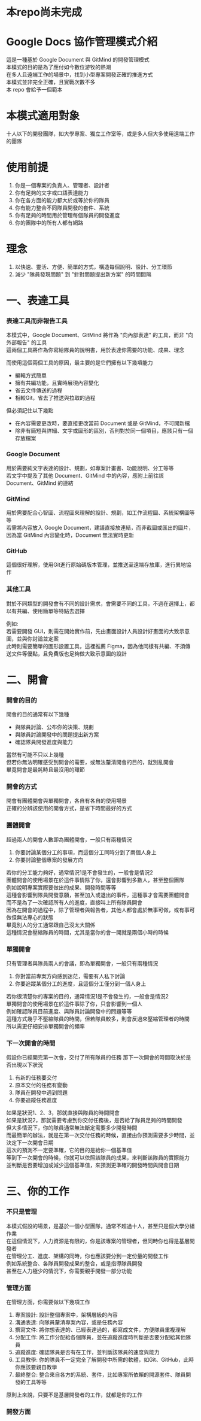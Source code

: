 # 本repo尚未完成

# Google Docs 協作管理模式介紹
這是一種基於 Google Document 與 GitMind 的開發管理模式  
本模式的目的是為了應付如今數位游牧的熱潮  
在多人且遠端工作的場景中，找到小型專案開發正確的推進方式  
本模式並非完全正確，且實戰次數不多  
本 repo 會給予一個範本

# 本模式適用對象
十人以下的開發團隊，如大學專案、獨立工作室等，或是多人但大多使用遠端工作的團隊

# 使用前提
1. 你是一個專案的負責人、管理者、設計者
2. 你有足夠的文字或口語表達能力
3. 你在各方面的能力都大於或等於你的隊員
4. 你有能力整合不同隊員開發的套件、系統
5. 你有足夠的時間用於管理每個隊員的開發進度
6. 你的團隊中的所有人都有網路

# 理念
1. 以快速、靈活、方便、簡單的方式，構造每個說明、設計、分工環節
2. 減少 "隊員發現問題" 到 "針對問題提出新方案" 的時間間隔

# 一、表達工具
### 表達工具而非報告工具
本模式中，Google Document、GitMind 將作為 "向內部表達" 的工具，而非 "向外部報告" 的工具  
這兩個工具將作為你寫給隊員的說明書，用於表達你需要的功能、成果、理念

而使用這個兩個工具的原因，最主要的是它們擁有以下幾項能力
- 編輯方式簡單
- 擁有共編功能，且實時展現內容變化
- 省去文件傳送的過程
- 相較Git，省去了推送與拉取的過程

但必須記住以下幾點
- 在內容需要更改時，要直接更改當前 Document 或是 GitMind，不可開新檔
- 除非有簡短與詳細、文字或圖形的區別，否則對於同一個項目，應該只有一個存放檔案
  
### Google Document
用於需要純文字表達的設計、規劃，如專案計畫書、功能說明、分工等等  
若文字中提及了其他 Document、GitMind 中的內容，應附上前往該 Document、GitMind 的連結

### GitMind
用於需要配合心智圖、流程圖來理解的設計、規劃，如工作流程圖、系統架構圖等等  
若需將內容放入 Google Document，建議直接放連結，而非截圖或匯出的圖片，因為當 GitMind 內容變化時，Document 無法實時更新

### GitHub
這個很好理解，使用Git進行原始碼版本管理，並推送至遠端存放庫，進行異地協作

### 其他工具
對於不同類型的開發會有不同的設計需求，會需要不同的工具，不過在選擇上，都以有共編、使用簡單等特點去選擇  

例如:  
若需要開發 GUI，則需在開始實作前，先由畫面設計人員設計好畫面的大致示意圖，並與你討論並定案  
此時則需要簡單的圖形設置工具，這裡推薦 Figma，因為他同樣有共編、不須傳送文件等優點，且免費版也足夠做大致示意圖的設計

# 二、開會
### 開會的目的
開會的目的通常有以下幾種
- 與隊員討論、公布你的決策、規劃
- 與隊員討論開發中的問題提出新方案
- 確認隊員開發進度與能力

當然有可能不只以上幾種  
但若你無法明確感受到開會的需要，或無法釐清開會的目的，就別亂開會  
畢竟開會是最耗時且最沒用的環節

### 開會的方式
開會有團體開會與單獨開會，各自有各自的使用場景  
正確的分辨該使用的開會方式，是省下時間最好的方式

### 團體開會
超過兩人的開會人數即為團體開會，一般只有兩種情況
1. 你要討論某個分工的事項，而這個分工同時分到了兩個人身上
2. 你要討論整個專案的發展方向

若你的分工能力夠好，通常情況1是不會發生的，一般會是情況2  
團體開會的使用場景在於這件事情除了你，還會影響到多數人，甚至整個團隊  
例如說明專案實際要做出的成果、開發時間等等  
這種會影響到隊員開發意願，甚至加入或退出的事件，這種事才會需要團體開會  
而不是為了一次確認所有人的進度，直接叫上所有隊員開會  
因為在開會的過程中，除了管理者與報告者，其他人都會處於無事可做，或有事可做但無法專心的狀態  
畢竟別人的分工通常跟自己沒太大關係  
這種情況會壓縮隊員的時間，尤其是當你的會一開就是兩個小時的時候  

### 單獨開會
只有管理者與隊員兩人的會議，即為單獨開會，一般只有兩種情況
1. 你對當前專案方向感到迷茫，需要有人私下討論
2. 你要追蹤某個分工的進度，且這個分工僅分到一個人身上

若你很清楚你的專案的目的，通常情況1是不會發生的，一般會是情況2  
單獨開會的使用場景在於這件事除了你，只會影響到一個人  
例如確認隊員目前進度、與隊員討論開發中的問題等等  
這種方式幾乎不壓縮隊員的時間，但若隊員較多，則會反過來壓縮管理者的時間  
所以需更仔細安排單獨開會的頻率

### 下一次開會的時間
假設你已經開完第一次會，交付了所有隊員的任務
那下一次開會的時間取決於是否出現以下狀況
1. 有新的任務要交付
2. 原本交付的任務有變動
3. 隊員在開發中遇到問題
4. 你要追蹤任務進度

如果是狀況1、2、3，那就直接與隊員約時間開會  
如果是狀況2，那就需要考慮到你交付任務後，是否給了隊員足夠的時間開發  
但大多情況下，你的隊員通常無法斷定需要多少開發時間  
而最簡單的辦法，就是在第一次交付任務的時候，直接由你預測需要多少時間，並決定下一次開會日期  
這次的預測不一定要準確，它的目的是給你一個基準值  
等到下一次開會的時候，你就可以依照該隊員的成果，來判斷該隊員的實際能力  
並判斷是否要增加或減少這個基準值，來預測更準確的開發時間與開會日期

# 三、你的工作
### 不只是管理
本模式假設的場景，是基於一個小型團隊，通常不超過十人，甚至只是個大學分組作業  
在這個情況下，人力資源是有限的，你是該專案的管理者，但同時你也得是基層開發者  
在管理分工、進度、架構的同時，你也應該要分到一定份量的開發工作  
例如系統整合、各隊員開發成果的整合，或是指導隊員開發  
甚至在人力極少的情況下，你需要親手開發一部分功能

### 管理方面
在管理方面，你需要做以下幾項工作
1. 專案設計: 設計整個專案中，架構層級的內容
2. 溝通表達: 向隊員釐清專案內容，或是任務內容
3. 撰寫文件: 將你想表達的、已經表達過的，都寫成文件，方便隊員重複理解
4. 分配工作: 將工作分配給各個隊員，並在追蹤進度時判斷是否要分配給其他隊員
5. 追蹤進度: 確認隊員是否有在工作，並判斷該隊員的速度與能力
6. 工具教學: 你的隊員不一定完全了解開發中所需的軟體，如Git、GitHub，此時你應該要親自教學
7. 最終整合: 整合來自各方的系統、套件，比如專案所依賴的開源套件、隊員開發的工具等等

原則上來說，只要不是基層開發者的工作，就都是你的工作

### 開發方面
